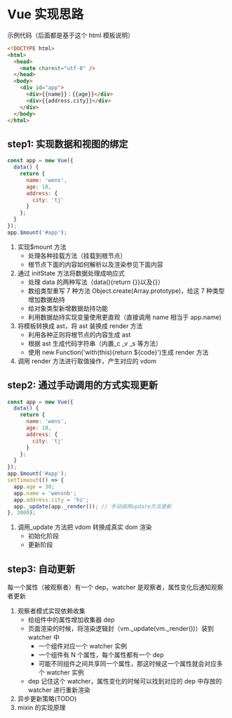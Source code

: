 # Vue 实现思路

示例代码（后面都是基于这个 html 模板说明）

```html
<!DOCTYPE html>
<html>
  <head>
    <mate charest="utf-8" />
  </head>
  <body>
    <div id="app">
      <div>{{name}}：{{age}}</div>
      <div>{{address.city}}</div>
    </div>
  </body>
</html>
```

## step1: 实现数据和视图的绑定

```javascript
const app = new Vue({
  data() {
    return {
      name: 'wens',
      age: 18,
      address: {
        city: 'tj'
      }
    };
  }
});
app.$mount('#app');
```

1. 实现$mount 方法
   - 处理各种挂载方法（挂载到根节点）
   - 根节点下面的内容如何解析以及渲染参见下面内容
2. 通过 initState 方法将数据处理成响应式
   - 处理 data 的两种写法（data(){return {}}以及{}）
   - 数组类型重写 7 种方法 Object.create(Array.prototype)，给这 7 种类型增加数据劫持
   - 给对象类型新增数据劫持功能
   - 利用数据劫持实现变量使用更直观（直接调用 name 相当于 app.name)
3. 将模板转换成 ast，将 ast 装换成 render 方法
   - 利用各种正则将根节点的内容生成 ast
   - 根据 ast 生成代码字符串（内置\_c \_v \_s 等方法）
   - 使用 new Function('with(this){return ${code}')生成 render 方法
4. 调用 render 方法进行取值操作，产生对应的 vdom

## step2: 通过手动调用的方式实现更新

```javascript
const app = new Vue({
  data() {
    return {
      name: 'wens',
      age: 18,
      address: {
        city: 'tj'
      }
    };
  }
});
app.$mount('#app');
setTimeout(() => {
  app.age = 30;
  app.name = 'wensnb';
  app.address.city = 'hz';
  app._update(app._render()); // 手动调用update方法更新
}, 3000);
```

1. 调用\_update 方法把 vdom 转换成真实 dom 渲染
   - 初始化阶段
   - 更新阶段

## step3: 自动更新

每一个属性（被观察者）有一个 dep，watcher 是观察者，属性变化后通知观察者更新

1. 观察者模式实现依赖收集
   - 给组件中的属性增加收集器 dep
   - 页面渲染的时候，将渲染逻辑封（vm.\_update(vm.\_render())）装到 watcher 中
     - 一个组件对应一个 watcher 实例
     - 一个组件有 N 个属性，每个属性都有一个 dep
     - 可能不同组件之间共享同一个属性，那这时候这一个属性就会对应多个 watcher 实例
   - dep 记住这个 watcher，属性变化的时候可以找到对应的 dep 中存放的 watcher 进行重新渲染
2. 异步更新策略(TODO)
3. mixin 的实现原理
